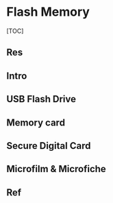 # Flash Memory

[TOC]



## Res


## Intro



## USB Flash Drive



## Memory card



## Secure Digital Card



## Microfilm & Microfiche



## Ref
